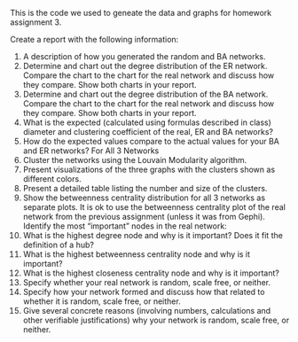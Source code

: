 This is the code we used to geneate the data and graphs for homework assignment 3.

Create a report with the following information:
1. A description of how you generated the random and BA networks.
2. Determine and chart out the degree distribution of the ER network. Compare the chart to the
chart for the real network and discuss how they compare. Show both charts in your report.
3. Determine and chart out the degree distribution of the BA network. Compare the chart to the chart for the real network and discuss how they compare. Show both charts in your report.
4. What is the expected (calculated using formulas described in class) diameter and clustering coefficient of the real, ER and BA networks?
5. How do the expected values compare to the actual values for your BA and ER networks?
For All 3 Networks
6. Cluster the networks using the Louvain Modularity algorithm.
7. Present visualizations of the three graphs with the clusters shown as different colors.
8. Present a detailed table listing the number and size of the clusters.
9. Show the betweenness centrality distribution for all 3 networks as separate plots. It is ok to use
the betweenness centrality plot of the real network from the previous assignment (unless it was from Gephi).
Identify the most “important” nodes in the real network:
10. What is the highest degree node and why is it important? Does it fit the definition of a hub?
11. What is the highest betweenness centrality node and why is it important?
12. What is the highest closeness centrality node and why is it important?
13. Specify whether your real network is random, scale free, or neither.
14. Specify how your network formed and discuss how that related to whether it is random, scale
free, or neither.
15. Give several concrete reasons (involving numbers, calculations and other verifiable
justifications) why your network is random, scale free, or neither.
